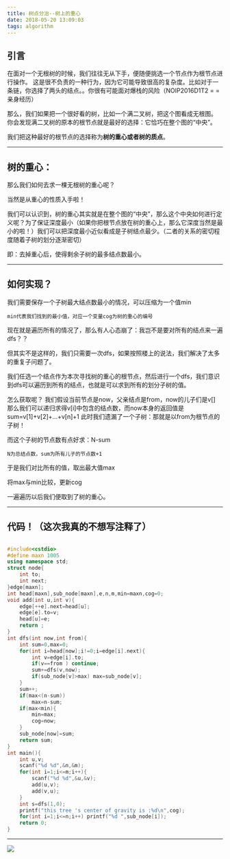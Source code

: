 ```yaml
---
title: 树点分治--树上的重心
date: 2018-05-20 13:09:03
tags: algorithm
---
```

## 引言

在面对一个无根树的时候，我们往往无从下手，便随便挑选一个节点作为根节点进行操作。
这是很不负责的一种行为，因为它可能导致很高的复杂度。比如对于一条链，你选择了两头的结点。。你很有可能面对爆栈的风险（NOIP2016D1T2 = =亲身经历）

那么，我们如果把一个很好看的树，比如一个满二叉树，把这个图看成无根图。
你会发现满二叉树的原本的根节点就是最好的选择：它恰巧在整个图的“中央”。

我们把这种最好的根节点的选择称为**树的重心或者树的质点**。

-----

## 树的重心：

那么我们如何去求一棵无根树的重心呢？

当然是从重心的性质入手啦！

我们可以认识到，树的重心其实就是在整个图的“中央”，那么这个中央如何进行定义呢？为了保证深度最小（如果你把根节点放在树的重心上，那么它深度当然是最小的啦！）我们可以把深度最小近似看成是子树结点最少。（二者的关系的密切程度随着子树的划分逐渐密切）

即：去掉重心后，使得剩余子树的最多结点数最小。

-----

## 如何实现？

我们需要保存一个子树最大结点数最小的情况，可以压缩为一个值min

	min代表我们找到的最小值，对应一个变量cog为树的重心的编号

现在就是遍历所有的情况了，那么有人心态崩了：我岂不是要对所有的结点来一遍dfs？？

但其实不是这样的，我们只需要一次dfs，如果按照楼上的说法，我们解决了太多的重复子问题了。

我们任选一个结点作为本次寻找树的重心的根节点，然后进行一个dfs，我们意识到dfs可以遍历到所有的结点，也就是可以求到所有的划分子树的值。

怎么获取呢？
我们假设当前节点是now，父亲结点是from，now的儿子们是v[]
那么我们可以递归求得v[i]中包含的结点数，而now本身的返回值是sum=v[1]+v[2]+...+v[n]+1
此时我们遗漏了一个子树：那就是以from为根节点的子树！

而这个子树的节点数有点好求：N-sum

	N为总结点数，sum为所有儿子的节点数+1

于是我们对比所有的值，取出最大值max

将max与min比较，更新cog

一遍遍历以后我们便取到了树的重心。

-------

## 代码！（这次我真的不想写注释了）

```c++

#include<cstdio>
#define maxn 1005
using namespace std;
struct node{
	int to;
	int next;
}edge[maxn];
int head[maxn],sub_node[maxn],e,n,m,min=maxn,cog=0;
void add(int u,int v){
	edge[++e].next=head[u];
	edge[e].to=v;
	head[u]=e;
	return ;
}
int dfs(int now,int from){
	int sum=0,max=0;
	for(int i=head[now];i!=0;i=edge[i].next){
		int v=edge[i].to;
		if(v==from ) continue;
		sum+=dfs(v,now);
		if(sub_node[v]>max) max=sub_node[v];
	}
	sum++;
	if(max<(n-sum))
		max=n-sum;
	if(max<min){
		min=max;
		cog=now;
	}
	sub_node[now]=sum;
	return sum;
}
int main(){
	int u,v;
	scanf("%d %d",&n,&m);
	for(int i=1;i<=m;i++){
		scanf("%d %d",&u,&v);
		add(u,v);
		add(v,u);
	}
	int s=dfs(1,0);
	printf("this tree 's center of gravity is :%d\n",cog);
	for(int i=1;i<=n;i++) printf("%d ",sub_node[i]);
	return 0;
}

```
-----

![](http://r.photo.store.qq.com/psb?/V13Gxo2x1UzVE2/lFp7clZEpSW7uDjH9zBYFZ3owhvP2unOcmPoH*I8eM4!/r/dDMBAAAAAAAA)

